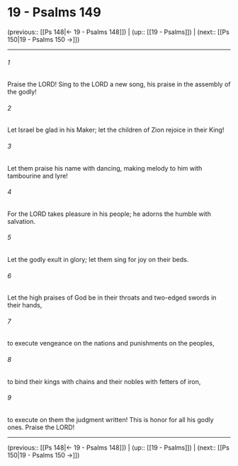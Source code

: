 # 19 - Psalms 149

(previous:: [[Ps 148|← 19 - Psalms 148]]) | (up:: [[19 - Psalms]]) | (next:: [[Ps 150|19 - Psalms 150 →]])

***


###### 1 
Praise the LORD! Sing to the LORD a new song, his praise in the assembly of the godly! 

###### 2 
Let Israel be glad in his Maker; let the children of Zion rejoice in their King! 

###### 3 
Let them praise his name with dancing, making melody to him with tambourine and lyre! 

###### 4 
For the LORD takes pleasure in his people; he adorns the humble with salvation. 

###### 5 
Let the godly exult in glory; let them sing for joy on their beds. 

###### 6 
Let the high praises of God be in their throats and two-edged swords in their hands, 

###### 7 
to execute vengeance on the nations and punishments on the peoples, 

###### 8 
to bind their kings with chains and their nobles with fetters of iron, 

###### 9 
to execute on them the judgment written! This is honor for all his godly ones. Praise the LORD!

***

(previous:: [[Ps 148|← 19 - Psalms 148]]) | (up:: [[19 - Psalms]]) | (next:: [[Ps 150|19 - Psalms 150 →]])
